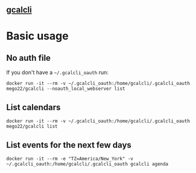 [gcalcli](https://github.com/insanum/gcalcli)
-------
# Basic usage

## No auth file
If you don't have a `~/.gcalcli_oauth` run:
```
docker run -it --rm -v ~/.gcalcli_oauth:/home/gcalcli/.gcalcli_oauth mego22/gcalcli --noauth_local_webserver list
```

## List calendars
```
docker run -it --rm -v ~/.gcalcli_oauth:/home/gcalcli/.gcalcli_oauth mego22/gcalcli list
```
## List events for the next few days
```
docker run -it --rm -e "TZ=America/New_York" -v ~/.gcalcli_oauth:/home/gcalcli/.gcalcli_oauth gcalcli agenda
```
